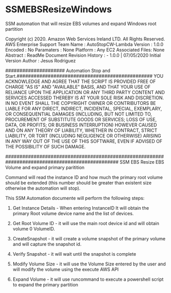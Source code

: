 # SSMEBSResizeWindows
SSM automation that will resize EBS volumes and expand Windows root partition

Copyright (c) 2020. Amazon Web Services Ireland LTD. All Rights Reserved. AWS Enterprise Support Team Name : AutoStopCW-Lambda Version : 1.0.0 Encoded : No Paramaters : None Platform : Any EC2 Associated Files: None Abstract : ReadMe Document Revision History : - 1.0.0 | 07/05/2020 Initial Version Author : Jesus Rodriguez

##################### Automation Stop and Start.################################################ YOU ACKNOWLEDGE AND AGREE THAT THE SCRIPT IS PROVIDED FREE OF CHARGE "AS IS" AND "AVAILABLE" BASIS, AND THAT YOUR USE OF RELIANCE UPON THE APPLICATION OR ANY THIRD PARTY CONTENT AND SERVICES ACCESSED THEREBY IS AT YOUR SOLE RISK AND DISCRETION. IN NO EVENT SHALL THE COPYRIGHT OWNER OR CONTRIBUTORS BE LIABLE FOR ANY DIRECT, INDIRECT, INCIDENTAL, SPECIAL, EXEMPLARY, OR CONSEQUENTIAL DAMAGES (INCLUDING, BUT NOT LIMITED TO, PROCUREMENT OF SUBSTITUTE GOODS OR SERVICES; LOSS OF USE, DATA, OR PROFITS; OR BUSINESS INTERRUPTION) HOWEVER CAUSED AND ON ANY THEORY OF LIABILITY, WHETHER IN CONTRACT, STRICT LIABILITY, OR TORT (INCLUDING NEGLIGENCE OR OTHERWISE) ARISING IN ANY WAY OUT OF THE USE OF THIS SOFTWARE, EVEN IF ADVISED OF THE POSSIBILITY OF SUCH DAMAGE.

################################################################################################
SSM EBS Resize EBS Volume and expand primary paritition

Command will read the instance ID and how much the primary root volume should be extended (this number should be greater than existent size otherwise the automation will stop).

This SSM Automation documente will perform the following steps:

1) Get Instance Details - When entering InstanceID It will obtain the primary Root volume device name and the list of devices.

2) Get Root Volume ID - it will use the main root device id and will obtain volume 0 VolumeID.

3) CreateSnapshot - it will create a volume snapshot of the primary volume and will capture the snapshot id.

4) Verify Snapshot - it will wait until the snapshot is complete 

5) Modify Volume Size - it will use the Volume Size entered by the user and will modify the volume using the execute AWS API

6) Expand Volume - it will use runcommand to execute a powershell script to expand the primary partition 
